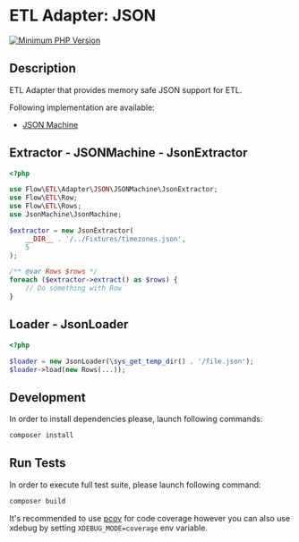 # ETL Adapter: JSON

[![Minimum PHP Version](https://img.shields.io/badge/php-~8.1-8892BF.svg)](https://php.net/)

## Description

ETL Adapter that provides memory safe JSON support for ETL.

Following implementation are available: 
- [JSON Machine](https://github.com/halaxa/json-machine) 

## Extractor - JSONMachine - JsonExtractor

```php
<?php

use Flow\ETL\Adapter\JSON\JSONMachine\JsonExtractor;
use Flow\ETL\Row;
use Flow\ETL\Rows;
use JsonMachine\JsonMachine;

$extractor = new JsonExtractor(
    __DIR__ . '/../Fixtures/timezones.json', 
    5
);

/** @var Rows $rows */
foreach ($extractor->extract() as $rows) {
    // Do something with Row 
}
```

## Loader - JsonLoader

```php
<?php

$loader = new JsonLoader(\sys_get_temp_dir() . '/file.json');
$loader->load(new Rows(...));
```

## Development

In order to install dependencies please, launch following commands:

```bash
composer install
```

## Run Tests

In order to execute full test suite, please launch following command:

```bash
composer build
```

It's recommended to use [pcov](https://pecl.php.net/package/pcov) for code coverage however you can also use
xdebug by setting `XDEBUG_MODE=coverage` env variable.
